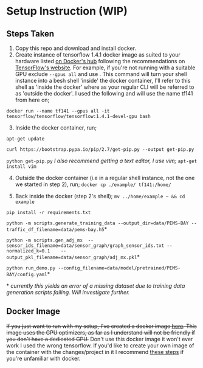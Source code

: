 # Setup Instruction (WIP)
## Steps Taken
1. Copy this repo and download and install docker.
2. Create instance of tensorflow 1.4.1 docker image as suited to your hardware listed [on Docker's hub](https://hub.docker.com/r/tensorflow/tensorflow/tags/?page=1&name=1.4.1) following the recommendations on [TensorFlow's website](https://www.tensorflow.org/install/docker). For example, if you're not running with a suitable GPU exclude `--gpus all` and use . This command will turn your shell instance into a besh shell 'inside' the docker container, I'll refer to this shell as 'inside the docker' where as your regular CLI will be referred to as 'outside the docker'. I used the following and will use the name tf141 from here on;

`docker run --name tf141 --gpus all -it tensorflow/tensorflow/tensorflow:1.4.1-devel-gpu bash`

3. Inside the docker container, run;

`apt-get update`

`curl https://bootstrap.pypa.io/pip/2.7/get-pip.py --output get-pip.py`

`python get-pip.py`
	_I also recommend getting a text editor, I use vim;_
	`apt-get install vim`

4. Outside the docker container (i.e in a regular shell instance, not the one we started in step 2), run;
`docker cp ./example/ tf141:/home/`

5. Back inside the docker (step 2's shell);
`mv ../home/example ~ && cd example`

`pip install -r requirements.txt`

`python -m scripts.generate_training_data --output_dir=data/PEMS-BAY --traffic_df_filename=data/pems-bay.h5`*

`python -m scripts.gen_adj_mx  --sensor_ids_filename=data/sensor_graph/graph_sensor_ids.txt --normalized_k=0.1    --output_pkl_filename=data/sensor_graph/adj_mx.pkl`*

`python run_demo.py --config_filename=data/model/pretrained/PEMS-BAY/config.yaml`*

\* _currently this yields an error of a missing dataset due to training data generation scripts failing. Will investigate further._

## Docker Image
~~If you just want to run with my setup, I've created a docker image [here](https://hub.docker.com/layers/175787563/tynt7/trafficflow-tf-1.3.0/latest/images/sha256-4433674720e966488fa85419e4c98cc761372a706862801b5140f638b12cb036?context=repo "here"). This image uses the GPU optimizers, as far as I understand will not be friendly if you don't have a dedicated GPU.~~
Don't use this docker image it won't ever work I used the wrong tensorflow. If you'd like to create your own image of the container with the changes/project in it I recommend [these steps](https://medium.com/@anuradhs/how-to-create-a-docker-image-from-running-docker-container-98ba15e5923d) if you're unfamiliar with docker.
